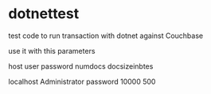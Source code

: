# dotnettest

test code to run transaction with dotnet against Couchbase

use it with this parameters

host user password numdocs docsizeinbtes

localhost Administrator password 10000 500
